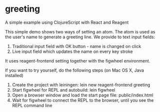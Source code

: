 # greeting
A simple example using ClojureScript with React and Reagent

This simple demo shows two ways of setting an atom. The atom is used as the user's name to generate a greeting line. We provide to text input fields: 
1. Traditional input field with OK button - name is changed on click
2. Live input field which updates the name on every key stroke

It uses reagent-frontend setting together with the figwheel environment. 

If you want to try yourself, do the following steps (on Mac OS X, Java installed)
1. Create the project with leiningen: lein new reagent-frontend greeting
2. Start figwheel for REPL and autobuild: lein figwheel 
3. Open a browser window and load the start page file: public/index.html
4. Wait for figwheel to connect the REPL to the browser, until you see the REPL command line


